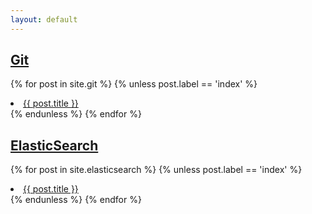 ```yaml
---
layout: default
---
```


## [Git](git)
{% for post in site.git %}
{% unless post.label == 'index' %}
<li>
    <a href="{{ post.url }}">{{ post.title }}</a>
</li>
{% endunless %}
{% endfor %}

## [ElasticSearch](elasticsearch)
{% for post in site.elasticsearch %}
{% unless post.label == 'index' %}
<li>
    <a href="{{ post.url }}">{{ post.title }}</a>
</li>
{% endunless %}
{% endfor %}
